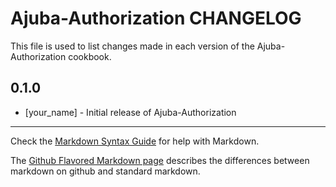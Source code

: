 Ajuba-Authorization CHANGELOG
=============================

This file is used to list changes made in each version of the Ajuba-Authorization cookbook.

0.1.0
-----
- [your_name] - Initial release of Ajuba-Authorization

- - -
Check the [Markdown Syntax Guide](http://daringfireball.net/projects/markdown/syntax) for help with Markdown.

The [Github Flavored Markdown page](http://github.github.com/github-flavored-markdown/) describes the differences between markdown on github and standard markdown.
